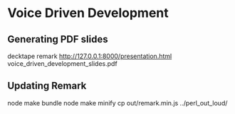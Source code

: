 # Voice Driven Development

## Generating PDF slides
decktape remark http://127.0.0.1:8000/presentation.html voice_driven_development_slides.pdf

## Updating Remark
node make bundle
node make minify
cp out/remark.min.js ../perl_out_loud/
